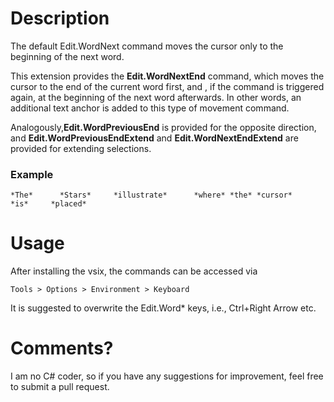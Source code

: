 # Description

The default Edit.WordNext command moves the cursor only to the beginning of the next word.

This extension provides the **Edit.WordNextEnd** command, which moves the cursor to the end of the current word first, and , if the command is triggered again, at the beginning of the next word afterwards. In other words, an additional text anchor is added to this type of movement command.

Analogously,**Edit.WordPreviousEnd** is provided for the opposite direction, and **Edit.WordPreviousEndExtend** and **Edit.WordNextEndExtend** are provided for extending selections.

### Example

    *The*      *Stars*     *illustrate*      *where* *the* *cursor*        *is*     *placed*

# Usage

After installing the vsix, the commands can be accessed via

    Tools > Options > Environment > Keyboard

It is suggested to overwrite the Edit.Word* keys, i.e., Ctrl+Right Arrow etc.

# Comments?

I am no C# coder, so if you have any suggestions for improvement, feel free to submit a pull request.
